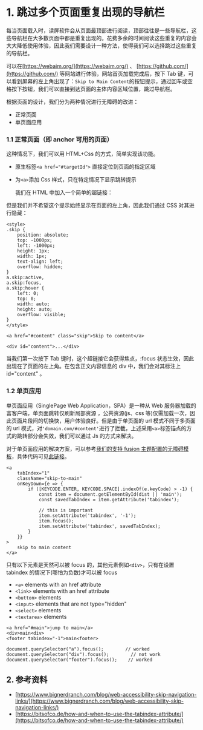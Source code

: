 # 1. 跳过多个页面重复出现的导航栏

每当页面载入时，读屏软件会从页面最顶部进行阅读，顶部往往是一些导航栏，这些导航栏在大多数页面中都是重复出现的。花费多余的时间阅读这些重复的内容会大大降低使用体验，因此我们需要设计一种方法，使得我们可以选择跳过这些重复的导航栏。

可以在[https://webaim.org/](https://webaim.org/) 、 [https://github.com/](https://github.com/) 等网站进行体验，网站首页加载完成后，按下 Tab 键，可以看到屏幕的左上角出现了：`Skip to Main Content`的按钮提示，通过回车或空格按下按钮，我们可以直接到达页面的主体内容区域位置，跳过导航栏。

根据页面的设计，我们分为两种情况进行无障碍的改进：

* 正常页面
* 单页面应用

### 1.1 正常页面（即 anchor 可用的页面）

这种情况下，我们可以用 HTML+Css 的方式，简单实现该功能。

* 原生标签`<a href="#targetId">` 直接定位到页面的指定区域
* 为`<a>`添加 Css 样式，只在特定情况下显示跳转提示

  我们在 HTML 中加入一个简单的超链接：

但是我们并不希望这个提示始终显示在页面的左上角，因此我们通过 CSS 对其进行隐藏：

```text
<style>
.skip {
    position: absolute;
    top: -1000px;
    left: -1000px;
    height: 1px;
    width: 1px;
    text-align: left;
    overflow: hidden;
}
a.skip:active,
a.skip:focus,
a.skip:hover {
    left: 0;
    top: 0;
    width: auto;
    height: auto;
    overflow: visible;
}
</style>

<a href="#content" class="skip">Skip to content</a>

<div id="content">...</div>
```

当我们第一次按下 Tab 键时，这个超链接它会获得焦点，:focus 状态生效，因此出现在了页面的左上角。在包含正文内容信息的 div 中，我们会对其标注上 id="content" 。

### 1.2 单页应用

单页面应用（SinglePage Web Application，SPA）是一种从 Web 服务器加载的富客户端，单页面跳转仅刷新局部资源 ，公共资源\(js、css 等\)仅需加载一次，因此页面片段间的切换快，用户体验良好。但是由于单页面的 url 模式不同于多页面的 url 模式，对`'domain.com/#content'`进行了拦截，上述采用`<a>`标签锚点的方式的跳转部分会失效，我们可以通过 Js 的方式来解决。

对于单页面应用的解决方案，可以参考[我们的支持 fusion 主题配置的无障碍模板](https://fusion.design/template/62)，具体代码可见[此链接](https://github.com/alibaba-fusion/materials/blob/master/scaffolds/next-single-page-a11y/src/components/skip-to/index.jsx)。

```text
<a
    tabIndex="1"
    className="skip-to-main"
    onKeyDown={e => {
        if ([KEYCODE.ENTER, KEYCODE.SPACE].indexOf(e.keyCode) > -1) {
            const item = document.getElementById(dist || 'main');
            const savedTabIndex = item.getAttribute('tabindex');

            // this is important
            item.setAttribute('tabindex', '-1');
            item.focus();
            item.setAttribute('tabindex', savedTabIndex);
        }
    }}
>
    skip to main content
</a>
```

只有以下元素是天然可以被 focus 的，其他元素例如`<div>`，只有在设置 tabindex 的情况下\(哪怕为负数\)才可以被 focus

* `<a>` elements with an href attribute
* `<link>` elements with an href attribute
* `<button>` elements
* `<input>` elements that are not type="hidden"
* `<select>` elements
* `<textarea>` elements

```text
<a href="#main">jump to main</a>
<div>main<div>
<footer tabindex="-1">main<footer>

document.querySelector("a").focus();        // worked
document.querySelector("div").focus();        // not work
document.querySelector("footer").focus();    // worked
```

## 2. 参考资料

* [https://www.bignerdranch.com/blog/web-accessibility-skip-navigation-links/](https://www.bignerdranch.com/blog/web-accessibility-skip-navigation-links/)
* [https://bitsofco.de/how-and-when-to-use-the-tabindex-attribute/](https://bitsofco.de/how-and-when-to-use-the-tabindex-attribute/)


